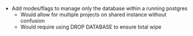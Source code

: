 * Add modes/flags to manage only the database within a running postgres
    * Would allow for multiple projects on shared instance without confusion
    * Would require using DROP DATABASE to ensure total wipe
